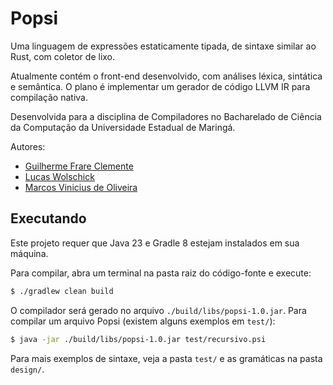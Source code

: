 # Popsi

Uma linguagem de expressões estaticamente tipada, de sintaxe similar ao Rust, com coletor de lixo.

Atualmente contém o front-end desenvolvido, com análises léxica, sintática e semântica. O plano é implementar um gerador de código LLVM IR para compilação nativa.

Desenvolvida para a disciplina de Compiladores no Bacharelado de Ciência da Computação da Universidade Estadual de Maringá.

Autores:

- [Guilherme Frare Clemente](https://github.com/GuiSebax)
- [Lucas Wolschick](https://github.com/LucasWolschick)
- [Marcos Vinicius de Oliveira](https://github.com/marcosoliveira-hub)

## Executando

Este projeto requer que Java 23 e Gradle 8 estejam instalados em sua máquina.

Para compilar, abra um terminal na pasta raiz do código-fonte e execute:

```bash
$ ./gradlew clean build
```

O compilador será gerado no arquivo `./build/libs/popsi-1.0.jar`. Para compilar um arquivo Popsi (existem alguns exemplos em `test/`):

```bash
$ java -jar ./build/libs/popsi-1.0.jar test/recursivo.psi
```

Para mais exemplos de sintaxe, veja a pasta `test/` e as gramáticas na pasta `design/`.
